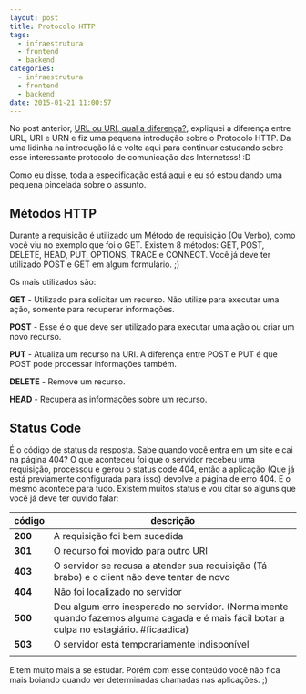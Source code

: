 ```yaml
---
layout: post
title: Protocolo HTTP
tags:
  - infraestrutura
  - frontend
  - backend
categories:
  - infraestrutura
  - frontend
  - backend
date: 2015-01-21 11:00:57
---
```


No post anterior, [URL ou URI, qual a diferença?](https://woliveiras.com.br/posts/url-uri-qual-diferenca/ "URL ou URI, qual a diferença?"), expliquei a diferença entre URL, URI e URN e fiz uma pequena introdução sobre o Protocolo HTTP. Da uma lidinha na introdução lá e volte aqui para continuar estudando sobre esse interessante protocolo de comunicação das Internetsss! :D<!--more-->

Como eu disse, toda a especificação está [aqui](https://tools.ietf.org/html/rfc2616 "RFC2616") e eu só estou dando uma pequena pincelada sobre o assunto.

## Métodos HTTP

Durante a requisição é utilizado um Método de requisição (Ou Verbo), como você viu no exemplo que foi o GET. Existem 8 métodos: GET, POST, DELETE, HEAD, PUT, OPTIONS, TRACE e CONNECT. Você já deve ter utilizado POST e GET em algum formulário. ;)

Os mais utilizados são:

**GET** - Utilizado para solicitar um recurso. Não utilize para executar uma ação, somente para recuperar informações.

**POST** - Esse é o que deve ser utilizado para executar uma ação ou criar um novo recurso.

**PUT** - Atualiza um recurso na URI. A diferença entre POST e PUT é que POST pode processar informações também.

**DELETE** - Remove um recurso.

**HEAD** - Recupera as informações sobre um recurso.

## Status Code

É o código de status da resposta. Sabe quando você entra em um site e cai na página 404? O que aconteceu foi que o servidor recebeu uma requisição, processou e gerou o status code 404, então a aplicação (Que já está previamente configurada para isso) devolve a página de erro 404\. E o mesmo acontece para tudo. Existem muitos status e vou citar só alguns que você já deve ter ouvido falar:

| código | descrição |
| --- | --- |
|**200** |A requisição foi bem sucedida |
|**301** | O recurso foi movido para outro URI|
| **403**|O servidor se recusa a atender sua requisição (Tá brabo) e o client não deve tentar de novo |
| **404**| Não foi localizado no servidor|
| **500**|Deu algum erro inesperado no servidor. (Normalmente quando fazemos alguma cagada e é mais fácil botar a culpa no estagiário. #ficaadica) |
| **503**|O servidor está temporariamente indisponível |
| | |

E tem muito mais a se estudar. Porém com esse conteúdo você não fica mais boiando quando ver determinadas chamadas nas aplicações. ;)
